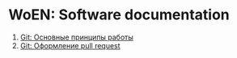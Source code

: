 # WoEN: Software documentation

1. [Git: Основные принципы работы](git-guide.md)
2. [Git: Оформление pull request](pull-request.md)

